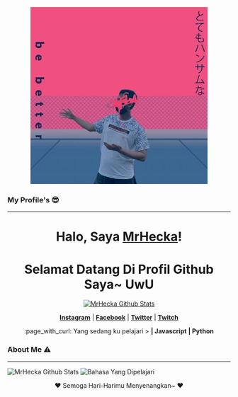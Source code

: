 <p align="center">
  <a href="https://github.com/MrHecka"><img src="bebetter.jpg" alt="Banner MrHecka"></a>
</p>

### My Profile's 😎
___

<h1 align="center">Halo, Saya <a href="https://github.com/MrHecka">MrHecka</a>!</h1>
<h1 align="center">Selamat Datang Di Profil Github Saya~ UwU</h1>

<p align="center">
  <a href="https://github.com/MrHecka"><img src="https://github-readme-stats.vercel.app/api?username=MrHecka&hide_border=true&show_icons=true" alt="MrHecka Github Stats"></a>
</p>

<p align="center">
  <strong><a href="https://www.instagram.com/anone14_/">Instagram</a></strong> |
  <strong><a href="https://www.facebook.com/MrHecka/">Facebook</a></strong> |
  <strong><a href="https://twitter.com/heckabinary">Twitter</a></strong> |
  <strong><a href="https://www.twitch.tv/hecka014">Twitch</a></strong>
</p>

<p align="center">
:page_with_curl: Yang sedang ku pelajari >
<b>| Javascript</b>
<b>| Python</b>
</p>

### About Me ⚠️
___

![MrHecka Github Stats](https://github-readme-stats.vercel.app/api?username=MrHecka&layout=compact&theme=tokyonight)
![Bahasa Yang Dipelajari](https://github-readme-stats.vercel.app/api/top-langs/?username=MrHecka&count_private=true&show_icons=true&theme=tokyonight)

<p align="center">❤ Semoga Hari-Harimu Menyenangkan~ ❤</p>
